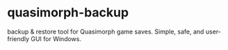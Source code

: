 # quasimorph-backup
backup &amp; restore tool for Quasimorph game saves. Simple, safe, and user-friendly GUI for Windows.
